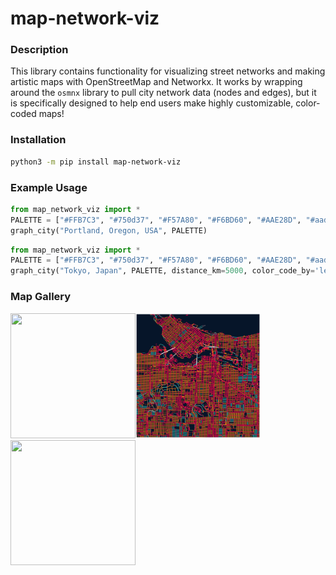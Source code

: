 # map-network-viz

### Description 

This library contains functionality for visualizing street networks and making artistic maps with OpenStreetMap and Networkx. It works by wrapping around the `osmnx` library to pull city network data (nodes and edges), but it is specifically designed to help end users make highly customizable, color-coded maps!

### Installation

```bash
python3 -m pip install map-network-viz
```

### Example Usage

```python
from map_network_viz import *
PALETTE = ["#FFB7C3", "#750d37", "#F57A80", "#F6BD60", "#AAE28D", "#aadaba", "#27BACE", "#F0F2A6"]
graph_city("Portland, Oregon, USA", PALETTE)
```

```python
from map_network_viz import *
PALETTE = ["#FFB7C3", "#750d37", "#F57A80", "#F6BD60", "#AAE28D", "#aadaba", "#27BACE", "#F0F2A6"]
graph_city("Tokyo, Japan", PALETTE, distance_km=5000, color_code_by='length', include_legend=True, save=False)
```

### Map Gallery

<img src="maps/Prague.png" width="200" height="200"/><img src="maps/Vancouver.png" width="200" height="200"/><img src="maps/Portland_A.png" width="200" height="200"/>